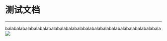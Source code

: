 # 测试文档
---
balabalabalabalabalabalabalabalabalabalabalabalabalabalabalabalabalabala
![](https://www.baidu.com/img/bd_logo1.png)